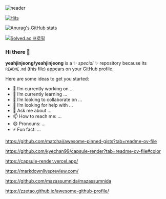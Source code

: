 ![header](https://capsule-render.vercel.app/api?type=wave&height=300&color=gradient&text=I'm%20Yejin)

[![Hits](https://hits.seeyoufarm.com/api/count/incr/badge.svg?url=https%3A%2F%2Fgithub.com%2Fyeahjinjeong&count_bg=%23FF4C72&title_bg=%2343C042&icon=furrynetwork.svg&icon_color=%23000000&title=hits&edge_flat=false)](https://hits.seeyoufarm.com)

[![Anurag's GitHub stats](https://github-readme-stats.vercel.app/api?username=yeahjinjeong&title_color=ff0000)](https://github.com/yeahjinjeong/github-readme-stats)

[![Solved.ac
프로필](http://mazassumnida.wtf/api/generate_badge?boj=)](https://solved.ac)

### Hi there 👋

**yeahjinjeong/yeahjinjeong** is a ✨ _special_ ✨ repository because its `README.md` (this file) appears on your GitHub profile.

Here are some ideas to get you started:

- 🔭 I’m currently working on ...
- 🌱 I’m currently learning ...
- 👯 I’m looking to collaborate on ...
- 🤔 I’m looking for help with ...
- 💬 Ask me about ...
- 📫 How to reach me: ...
- 😄 Pronouns: ...
- ⚡ Fun fact: ...

https://github.com/matchai/awesome-pinned-gists?tab=readme-ov-file

https://github.com/kyechan99/capsule-render?tab=readme-ov-file#color

https://capsule-render.vercel.app/

https://markdownlivepreview.com/

https://github.com/mazassumnida/mazassumnida

https://zzetao.github.io/awesome-github-profile/

